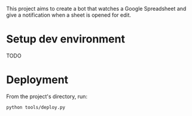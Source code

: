 This project aims to create a bot that watches a Google Spreadsheet and give a notification when a sheet is opened for edit.

# Setup dev environment
TODO

# Deployment
From the project's directory, run:
```
python tools/deploy.py
```
